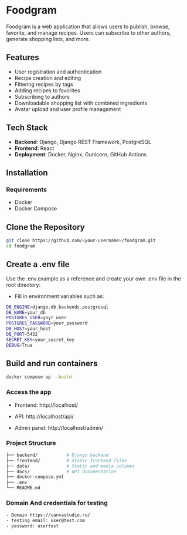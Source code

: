 # Foodgram

Foodgram is a web application that allows users to publish, browse, favorite, and manage recipes. Users can subscribe to other authors, generate shopping lists, and more.

## Features

- User registration and authentication
- Recipe creation and editing
- Filtering recipes by tags
- Adding recipes to favorites
- Subscribing to authors
- Downloadable shopping list with combined ingredients
- Avatar upload and user profile management

## Tech Stack

- **Backend**: Django, Django REST Framework, PostgreSQL
- **Frontend**: React
- **Deployment**: Docker, Nginx, Gunicorn, GitHub Actions

## Installation

### Requirements

- Docker
- Docker Compose

## Clone the Repository

```bash
git clone https://github.com/<your-username>/foodgram.git
cd foodgram
```

## Create a .env file
Use the .env.example as a reference and create your own .env file in the root directory:

- Fill in environment variables such as:

```bash
DB_ENGINE=django.db.backends.postgresql
DB_NAME=your_db
POSTGRES_USER=yoyr_user
POSTGRES_PASSWORD=your_password
DB_HOST=your_host
DB_PORT=5432
SECRET_KEY=your_secret_key
DEBUG=True  
```

## Build and run containers
```bash
docker compose up --build
```

### Access the app

- Frontend: http://localhost/

- API: http://localhost/api/

- Admin panel: http://localhost/admin/


### Project Structure
```bash
├── backend/           # Django backend
├── frontend/          # Static frontend files
├── data/              # Static and media volumes
├── docs/              # API documentation
├── docker-compose.yml
├── .env
└── README.md
```

### Domain And credentials for testing 
```bash
- Domain https://canvastudio.ru/
- testing email: user@test.com
- password: usertest